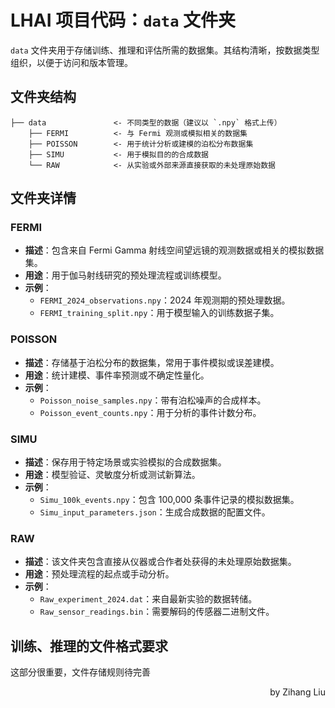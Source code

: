 # LHAI 项目代码：`data` 文件夹  

`data` 文件夹用于存储训练、推理和评估所需的数据集。其结构清晰，按数据类型组织，以便于访问和版本管理。  

## 文件夹结构  

```plaintext
├── data               <- 不同类型的数据（建议以 `.npy` 格式上传）
    ├── FERMI          <- 与 Fermi 观测或模拟相关的数据集
    ├── POISSON        <- 用于统计分析或建模的泊松分布数据集
    ├── SIMU           <- 用于模拟目的的合成数据
    └── RAW            <- 从实验或外部来源直接获取的未处理原始数据
```

## 文件夹详情  

### FERMI  
- **描述**：包含来自 Fermi Gamma 射线空间望远镜的观测数据或相关的模拟数据集。  
- **用途**：用于伽马射线研究的预处理流程或训练模型。  
- **示例**：  
  - `FERMI_2024_observations.npy`：2024 年观测期的预处理数据。  
  - `FERMI_training_split.npy`：用于模型输入的训练数据子集。  

### POISSON  
- **描述**：存储基于泊松分布的数据集，常用于事件模拟或误差建模。   
- **用途**：统计建模、事件率预测或不确定性量化。  
- **示例**：  
  - `Poisson_noise_samples.npy`：带有泊松噪声的合成样本。  
  - `Poisson_event_counts.npy`：用于分析的事件计数分布。  

### SIMU  
- **描述**：保存用于特定场景或实验模拟的合成数据集。    
- **用途**：模型验证、灵敏度分析或测试新算法。  
- **示例**：  
  - `Simu_100k_events.npy`：包含 100,000 条事件记录的模拟数据集。  
  - `Simu_input_parameters.json`：生成合成数据的配置文件。  

### RAW  
- **描述**：该文件夹包含直接从仪器或合作者处获得的未处理原始数据集。  
- **用途**：预处理流程的起点或手动分析。  
- **示例**：  
  - `Raw_experiment_2024.dat`：来自最新实验的数据转储。  
  - `Raw_sensor_readings.bin`：需要解码的传感器二进制文件。  


## 训练、推理的文件格式要求

这部分很重要，文件存储规则待完善

<p align='right'>by Zihang Liu</p>